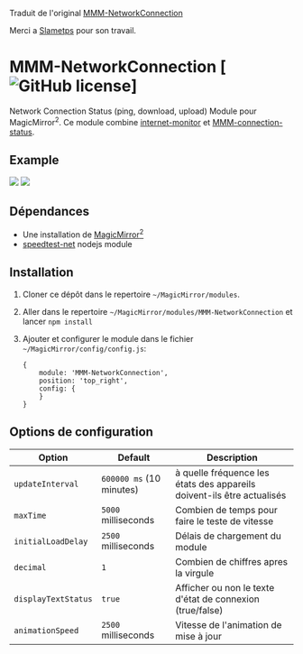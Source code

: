Traduit de l'original [MMM-NetworkConnection](https://github.com/slametps/MMM-NetworkConnection)

Merci a [Slametps](https://github.com/slametps) pour son travail.

# MMM-NetworkConnection [![GitHub license](https://img.shields.io/badge/license-MIT-blue.svg?style=flat)]

Network Connection Status (ping, download, upload) Module pour MagicMirror<sup>2</sup>.
Ce module combine [internet-monitor](https://github.com/ronny3050/internet-monitor) et [MMM-connection-status](https://github.com/sheyabernstein/MMM-connection-status).

## Example

![](others/MMM-NetworkConnection-screenshot-01.png)	![](others/MMM-NetworkConnection-screenshot-02.png)

## Dépendances

* Une installation de [MagicMirror<sup>2</sup>](https://github.com/MichMich/MagicMirror)
* [speedtest-net](https://www.npmjs.com/package/speedtest-net) nodejs module

## Installation

1. Cloner ce dépôt dans le repertoire `~/MagicMirror/modules`.
2. Aller dans le repertoire `~/MagicMirror/modules/MMM-NetworkConnection` et lancer `npm install`
3. Ajouter et configurer le module dans le fichier `~/MagicMirror/config/config.js`:

    ```
    {
        module: 'MMM-NetworkConnection',
        position: 'top_right',
        config: {
        }
    }
    ```

## Options de configuration

| **Option** | **Default** | **Description** |
| --- | --- | --- |
| `updateInterval` | `600000 ms` (10 minutes) | à quelle fréquence les états des appareils doivent-ils être actualisés |
| `maxTime` | `5000` milliseconds | Combien de temps pour faire le teste de vitesse |
| `initialLoadDelay` | `2500` milliseconds | Délais de chargement du module |
| `decimal` | `1` | Combien de chiffres apres la virgule |
| `displayTextStatus` | `true` | Afficher ou non le texte d'état de connexion (true/false)|
| `animationSpeed` | `2500` milliseconds | Vitesse de l'animation de mise à jour |
